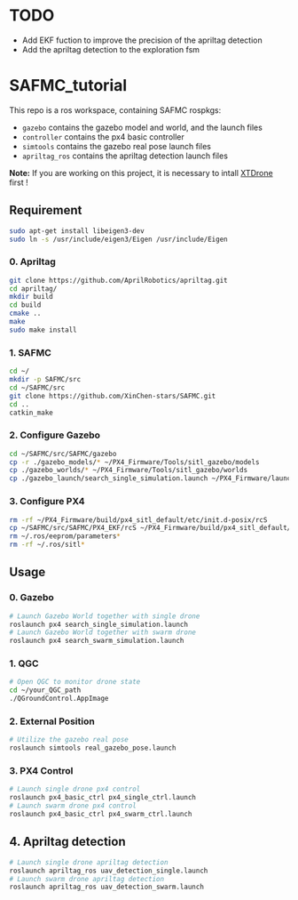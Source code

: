 # TODO
- Add EKF fuction to improve the precision of the apriltag detection
- Add the apriltag detection to the exploration fsm

# SAFMC_tutorial
This repo is a ros workspace, containing SAFMC rospkgs:
* `gazebo` contains the gazebo model and world, and the launch files
* `controller` contains the px4 basic controller
* `simtools` contains the gazebo real pose launch files
* `apriltag_ros` contains the apriltag detection launch files

**Note:** If you are working on this project, it is necessary to intall [XTDrone](https://github.com/robin-shaun/XTDrone) first !



## Requirement
```bash
sudo apt-get install libeigen3-dev       
sudo ln -s /usr/include/eigen3/Eigen /usr/include/Eigen
```
### 0. Apriltag
```bash
git clone https://github.com/AprilRobotics/apriltag.git
cd apriltag/
mkdir build
cd build
cmake ..
make
sudo make install
```

### 1. SAFMC
```bash
cd ~/
mkdir -p SAFMC/src
cd ~/SAFMC/src
git clone https://github.com/XinChen-stars/SAFMC.git
cd ..
catkin_make
```

### 2. Configure Gazebo
```bash
cd ~/SAFMC/src/SAFMC/gazebo
cp -r ./gazebo_models/* ~/PX4_Firmware/Tools/sitl_gazebo/models
cp ./gazebo_worlds/* ~/PX4_Firmware/Tools/sitl_gazebo/worlds
cp ./gazebo_launch/search_single_simulation.launch ~/PX4_Firmware/launch
```

### 3. Configure PX4
```bash
rm -rf ~/PX4_Firmware/build/px4_sitl_default/etc/init.d-posix/rcS
cp ~/SAFMC/src/SAFMC/PX4_EKF/rcS ~/PX4_Firmware/build/px4_sitl_default/etc/init.d-posix/
rm ~/.ros/eeprom/parameters*
rm -rf ~/.ros/sitl*
```

## Usage

### 0. Gazebo
```bash
# Launch Gazebo World together with single drone
roslaunch px4 search_single_simulation.launch
# Launch Gazebo World together with swarm drone
roslaunch px4 search_swarm_simulation.launch
```

### 1. QGC
```bash
# Open QGC to monitor drone state
cd ~/your_QGC_path
./QGroundControl.AppImage
```

### 2. External Position
```bash
# Utilize the gazebo real pose
roslaunch simtools real_gazebo_pose.launch
```

### 3. PX4 Control
```bash
# Launch single drone px4 control
roslaunch px4_basic_ctrl px4_single_ctrl.launch
# Launch swarm drone px4 control
roslaunch px4_basic_ctrl px4_swarm_ctrl.launch
```

## 4. Apriltag detection
```bash
# Launch single drone apriltag detection
roslaunch apriltag_ros uav_detection_single.launch
# Launch swarm drone apriltag detection
roslaunch apriltag_ros uav_detection_swarm.launch
```



    






